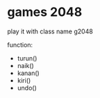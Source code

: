 # games 2048
play it with class name g2048

function:
- turun()
- naik()
- kanan()
- kiri()
- undo()
